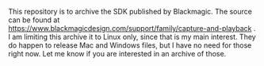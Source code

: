This repository is to archive the SDK published by Blackmagic.  The source can be found at 
https://www.blackmagicdesign.com/support/family/capture-and-playback .  I am limiting this 
archive it to Linux only, since that is my main interest.  They do happen to release Mac and 
Windows files, but I have no need for those right now.  Let me know if you are interested in 
an archive of those.
